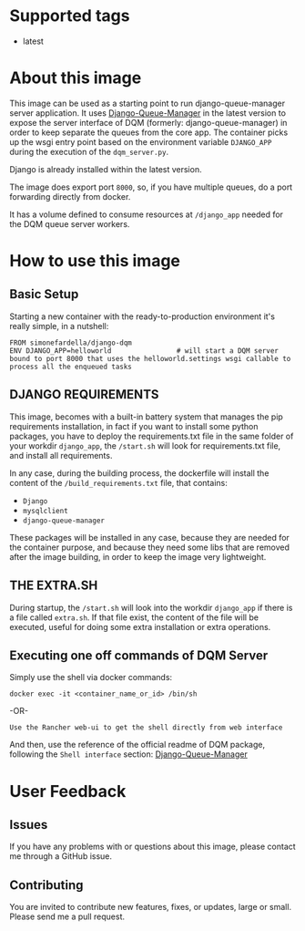 # Supported tags
-   latest

# About this image
This image can be used as a starting point to run django-queue-manager server application.
It uses [Django-Queue-Manager](https://github.com/Simonefardella/django-queue-manager) in the latest version to expose the server interface of DQM (formerly: django-queue-manager) in order to keep separate
the queues from the core app. The container picks up the wsgi entry point based on the environment variable `DJANGO_APP` during the execution of  the `dqm_server.py`.

Django is already installed within the latest version.

The image does export port `8000`, so, if you have multiple queues, do a port forwarding directly from docker.

It has a volume defined to consume resources at `/django_app` needed for the DQM queue server workers.

# How to use this image

## Basic Setup

Starting a new container with the ready-to-production environment it's really simple, in a nutshell:

    FROM simonefardella/django-dqm
    ENV DJANGO_APP=helloworld                # will start a DQM server bound to port 8000 that uses the helloworld.settings wsgi callable to process all the enqueued tasks

## DJANGO REQUIREMENTS

This image, becomes with a built-in battery system that manages the pip requirements installation, in fact
if you want to install some python packages, you have to deploy the requirements.txt file in the same folder of your workdir `django_app`, the `/start.sh` will look for requirements.txt file, and install all requirements.

In any case, during the building process, the dockerfile will install the content of the `/build_requirements.txt` 
file, that contains:

- `Django`
- `mysqlclient`
- `django-queue-manager`

These packages will be installed in any case, because they are needed for the container purpose,
and because they need some libs that are removed after the image building, in order to keep the image very lightweight.

## THE EXTRA.SH

During startup, the `/start.sh` will look into the workdir `django_app` if there is a file called `extra.sh`. If that file exist, the content of the file will be executed, useful for doing some extra installation or extra operations.


## Executing one off commands of DQM Server

Simply use the shell via docker commands:

    docker exec -it <container_name_or_id> /bin/sh
    
-OR-
    
    Use the Rancher web-ui to get the shell directly from web interface

And then, use the reference of the official readme of DQM package, following the `Shell interface` section: [Django-Queue-Manager](https://github.com/Simonefardella/django-queue-manager/tree/master/django-queue-manager#Run-the-Tasks-Queue-Server) 

# User Feedback

## Issues
If you have any problems with or questions about this image, please contact me through a GitHub issue.

## Contributing
You are invited to contribute new features, fixes, or updates, large or small.
Please send me a pull request.
